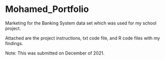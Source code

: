# Mohamed_Portfolio
Marketing for the Banking System data set which was used for my school project.  

Attached are the project instructions, txt code file, and R code files with my findings.

Note:  This was submitted on December of 2021.
